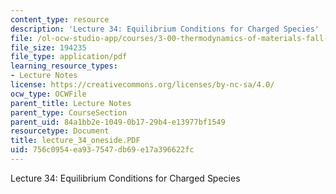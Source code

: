```yaml
---
content_type: resource
description: 'Lecture 34: Equilibrium Conditions for Charged Species'
file: /ol-ocw-studio-app/courses/3-00-thermodynamics-of-materials-fall-2002/756c0954ea937547db69e17a396622fc_lecture_34_oneside.PDF
file_size: 194235
file_type: application/pdf
learning_resource_types:
- Lecture Notes
license: https://creativecommons.org/licenses/by-nc-sa/4.0/
ocw_type: OCWFile
parent_title: Lecture Notes
parent_type: CourseSection
parent_uid: 84a1bb2e-1049-0b17-29b4-e13977bf1549
resourcetype: Document
title: lecture_34_oneside.PDF
uid: 756c0954-ea93-7547-db69-e17a396622fc
---
```

Lecture 34: Equilibrium Conditions for Charged Species